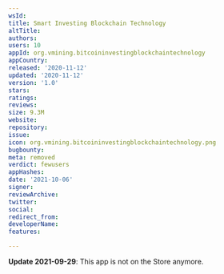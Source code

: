 ```yaml
---
wsId: 
title: Smart Investing Blockchain Technology
altTitle: 
authors: 
users: 10
appId: org.vmining.bitcoininvestingblockchaintechnology
appCountry: 
released: '2020-11-12'
updated: '2020-11-12'
version: '1.0'
stars: 
ratings: 
reviews: 
size: 9.3M
website: 
repository: 
issue: 
icon: org.vmining.bitcoininvestingblockchaintechnology.png
bugbounty: 
meta: removed
verdict: fewusers
appHashes: 
date: '2021-10-06'
signer: 
reviewArchive: 
twitter: 
social: 
redirect_from: 
developerName: 
features: 

---
```


**Update 2021-09-29**: This app is not on the Store anymore.
